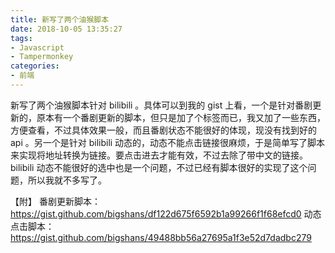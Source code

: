 ```yaml
---
title: 新写了两个油猴脚本
date: 2018-10-05 13:35:27
tags:
- Javascript
- Tampermonkey
categories:
- 前端
---
```


新写了两个油猴脚本针对 bilibili 。具体可以到我的 gist 上看，一个是针对番剧更新的，原本有一个番剧更新的脚本，但只是加了个标签而已，我又加了一些东西，方便查看，不过具体效果一般，而且番剧状态不能很好的体现，现没有找到好的 api 。另一个是针对 bilibili 动态的，动态不能点击链接很麻烦，于是简单写了脚本来实现将地址转换为链接。要点击进去才能有效，不过去除了带中文的链接。 bilibili 动态不能很好的选中也是一个问题，不过已经有脚本很好的实现了这个问题，所以我就不多写了。
<!--more-->
【附】
番剧更新脚本： https://gist.github.com/bigshans/df122d675f6592b1a99266f1f68efcd0
动态点击脚本： https://gist.github.com/bigshans/49488bb56a27695a1f3e52d7dadbc279
